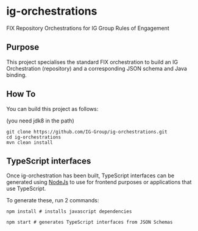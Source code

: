 # ig-orchestrations
FIX Repository Orchestrations for IG Group Rules of Engagement

## Purpose

This project specialises the standard FIX orchestration to build an IG Orchestration (repository) and a corresponding JSON schema and Java binding.

## How To

You can build this project as follows:

(you need jdk8 in the path)

```
git clone https://github.com/IG-Group/ig-orchestrations.git
cd ig-orchestrations
mvn clean install
```

## TypeScript interfaces
Once ig-orchestration has been built, TypeScript interfaces can be generated using [NodeJs](https://nodejs.org/en/) to use for frontend purposes or applications that use TypeScript.

To generate these, run 2 commands:
```
npm install # installs javascript dependencies  
```

```
npm start # generates TypeScript interfaces from JSON Schemas 
```